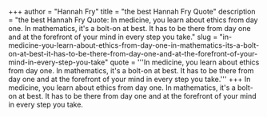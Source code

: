 +++
author = "Hannah Fry"
title = "the best Hannah Fry Quote"
description = "the best Hannah Fry Quote: In medicine, you learn about ethics from day one. In mathematics, it's a bolt-on at best. It has to be there from day one and at the forefront of your mind in every step you take."
slug = "in-medicine-you-learn-about-ethics-from-day-one-in-mathematics-its-a-bolt-on-at-best-it-has-to-be-there-from-day-one-and-at-the-forefront-of-your-mind-in-every-step-you-take"
quote = '''In medicine, you learn about ethics from day one. In mathematics, it's a bolt-on at best. It has to be there from day one and at the forefront of your mind in every step you take.'''
+++
In medicine, you learn about ethics from day one. In mathematics, it's a bolt-on at best. It has to be there from day one and at the forefront of your mind in every step you take.
